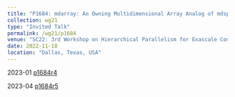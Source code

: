 ```yaml
---
title: "P1684: mdarray: An Owning Multidimensional Array Analog of mdspan"
collection: wg21
type: "Invited Talk"
permalink: /wg21/p1684
venue: "SC22: 3rd Workshop on Hierarchical Parallelism for Exascale Computing (HiPar)"
date: 2022-11-18
location: "Dallas, Texas, USA"
---
```


2023-01
[p1684r4](https://www.open-std.org/jtc1/sc22/wg21/docs/papers/2023/p1684r4.html)

2023-04
[p1684r5](https://www.open-std.org/jtc1/sc22/wg21/docs/papers/2023/p1684r5.html)
